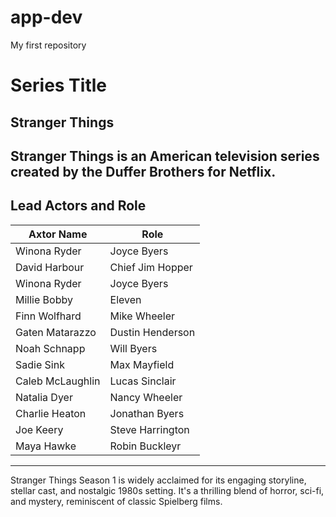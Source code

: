 # app-dev
My first repository
# Series Title
## Stranger Things
Stranger Things is an American television series created by the Duffer Brothers for Netflix. 
---
## Lead Actors and Role
| Axtor Name | Role |
| ----------- | ----------- |
| Winona Ryder | Joyce Byers |
| David Harbour | Chief Jim Hopper |
| Winona Ryder | Joyce Byers |
| Millie Bobby |Eleven|
| Finn Wolfhard | Mike Wheeler |
| Gaten Matarazzo | Dustin Henderson |
| Noah Schnapp | Will Byers |
| Sadie Sink | Max Mayfield |
| Caleb McLaughlin | Lucas Sinclair |
| Natalia Dyer | Nancy Wheeler |
| Charlie Heaton | Jonathan Byers |
| Joe Keery | Steve Harrington |
| Maya Hawke | Robin Buckleyr |
---
Stranger Things Season 1 is widely acclaimed for its engaging storyline, stellar cast, and nostalgic 1980s setting. It's a thrilling blend of horror, sci-fi, and mystery, reminiscent of classic Spielberg films.
[^1]: This is the footnote.
